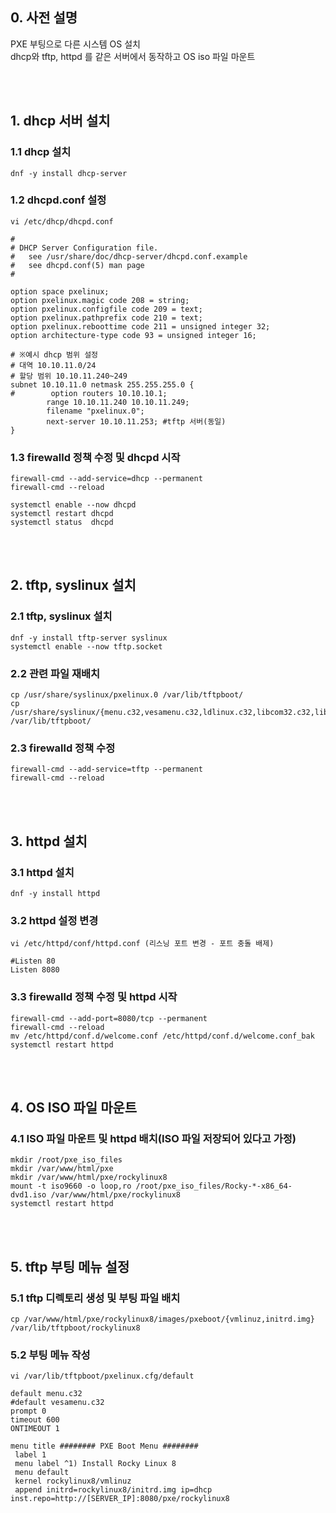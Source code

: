 ## 0. 사전 설명
PXE 부팅으로 다른 시스템 OS 설치<br>
dhcp와 tftp, httpd 를 같은 서버에서 동작하고 OS iso 파일 마운트

<br><br>
## 1. dhcp 서버 설치
### 1.1 dhcp 설치
```
dnf -y install dhcp-server
```
### 1.2 dhcpd.conf 설정
```
vi /etc/dhcp/dhcpd.conf

#
# DHCP Server Configuration file.
#   see /usr/share/doc/dhcp-server/dhcpd.conf.example
#   see dhcpd.conf(5) man page
#

option space pxelinux;
option pxelinux.magic code 208 = string;
option pxelinux.configfile code 209 = text;
option pxelinux.pathprefix code 210 = text;
option pxelinux.reboottime code 211 = unsigned integer 32;
option architecture-type code 93 = unsigned integer 16;

# ※예시 dhcp 범위 설정
# 대역 10.10.11.0/24
# 할당 범위 10.10.11.240~249
subnet 10.10.11.0 netmask 255.255.255.0 {
#        option routers 10.10.10.1;
        range 10.10.11.240 10.10.11.249;
        filename "pxelinux.0";
        next-server 10.10.11.253; #tftp 서버(동일)
}
```
### 1.3 firewalld 정책 수정 및 dhcpd 시작
```
firewall-cmd --add-service=dhcp --permanent
firewall-cmd --reload

systemctl enable --now dhcpd
systemctl restart dhcpd
systemctl status  dhcpd
```
<br><br>
## 2. tftp, syslinux 설치
### 2.1 tftp, syslinux 설치
```
dnf -y install tftp-server syslinux
systemctl enable --now tftp.socket
```

### 2.2 관련 파일 재배치
```
cp /usr/share/syslinux/pxelinux.0 /var/lib/tftpboot/
cp /usr/share/syslinux/{menu.c32,vesamenu.c32,ldlinux.c32,libcom32.c32,libutil.c32} /var/lib/tftpboot/
```

### 2.3 firewalld 정책 수정
```
firewall-cmd --add-service=tftp --permanent
firewall-cmd --reload
```
<br><br>
## 3. httpd 설치
### 3.1 httpd 설치
```
dnf -y install httpd
```

### 3.2 httpd 설정 변경
```
vi /etc/httpd/conf/httpd.conf (리스닝 포트 변경 - 포트 충돌 배제)

#Listen 80
Listen 8080
```

### 3.3 firewalld 정책 수정 및 httpd 시작
```
firewall-cmd --add-port=8080/tcp --permanent
firewall-cmd --reload
mv /etc/httpd/conf.d/welcome.conf /etc/httpd/conf.d/welcome.conf_bak
systemctl restart httpd
```
<br><br>
## 4. OS ISO 파일 마운트
### 4.1 ISO 파일 마운트 및 httpd 배치(ISO 파일 저장되어 있다고 가정)
```
mkdir /root/pxe_iso_files
mkdir /var/www/html/pxe
mkdir /var/www/html/pxe/rockylinux8
mount -t iso9660 -o loop,ro /root/pxe_iso_files/Rocky-*-x86_64-dvd1.iso /var/www/html/pxe/rockylinux8
systemctl restart httpd
```
<br><br>
## 5. tftp 부팅 메뉴 설정
### 5.1 tftp 디렉토리 생성 및 부팅 파일 배치
```
cp /var/www/html/pxe/rockylinux8/images/pxeboot/{vmlinuz,initrd.img} /var/lib/tftpboot/rockylinux8
```
### 5.2 부팅 메뉴 작성
```
vi /var/lib/tftpboot/pxelinux.cfg/default

default menu.c32
#default vesamenu.c32
prompt 0
timeout 600
ONTIMEOUT 1

menu title ######## PXE Boot Menu ########
 label 1
 menu label ^1) Install Rocky Linux 8
 menu default
 kernel rockylinux8/vmlinuz
 append initrd=rockylinux8/initrd.img ip=dhcp inst.repo=http://[SERVER_IP]:8080/pxe/rockylinux8

```


